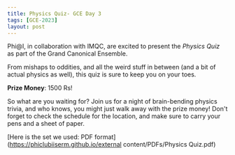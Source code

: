 ```yaml
---
title: Physics Quiz- GCE Day 3
tags: [GCE-2023]
layout: post
---
```

Phi@I, in collaboration with IMQC, are excited to present the _Physics Quiz_ as part of the Grand Canonical Ensemble. 

<!--more-->

From mishaps to oddities, and all the weird stuff in between (and a bit of actual physics as well), this quiz is sure to keep you on your toes.

**Prize Money**: 1500 Rs!<br>

So what are you waiting for? Join us for a night of brain-bending physics trivia, and who knows, you might just walk away with the prize money! Don't forget to check the schedule for the location, and make sure to carry your pens and a sheet of paper.

[Here is the set we used: PDF format](https://phiclubiiserm.github.io/external content/PDFs/Physics Quiz.pdf)



